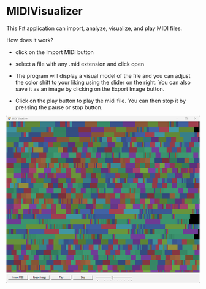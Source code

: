 # MIDIVisualizer
This F# application can import, analyze, visualize, and play MIDI files.

How does it work?
- click on the Import MIDI button
- select a file with any .mid extension and click open

- The program will display a visual model of the file and you can adjust the color shift to your liking using the slider on the right. You can also save it as an image by clicking on the Export Image button.

- Click on the play button to play the midi file. You can then stop it by pressing the pause or stop button.

![Screenshot](test.png)